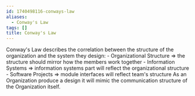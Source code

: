 ```yaml
---
id: 1740498116-conways-law
aliases:
  - Conway's Law
tags: []
title: Conway's Law
---
```


Conway's Law describes the correlation between the structure of the organization and the system they design:
    - Organizational Structure => the structure should mirror how the members work together 
    - Information Systems => information systems part will reflect the organizational structure
    - Software Projects => module interfaces will reflect team's structure 
As an Organization produce a design it will mimic the communication structure of the Organization itself. 
